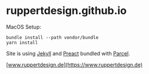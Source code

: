 # ruppertdesign.github.io

MacOS Setup:

```
bundle install --path vendor/bundle
yarn install
```

Site is using [Jekyll](https://jekyllrb.com/) and [Preact](https://preactjs.com/) bundled with [Parcel](https://parceljs.org/).

[www.ruppertdesign.de](https://www.ruppertdesign.de)
